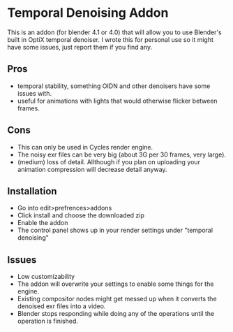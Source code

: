 # Temporal Denoising Addon
This is an addon (for blender 4.1 or 4.0) that will allow you to use Blender's built in OptiX temporal denoiser. I wrote this for personal use so it might have some issues, just report them if you find any. 
## Pros
- temporal stability, something OIDN and other denoisers have some issues with.
- useful for animations with lights that would otherwise flicker between frames.
## Cons
- This can only be used in Cycles render engine.
- The noisy exr files can be very big (about 3G per 30 frames, very large).
- (medium) loss of detail. Allthough if you plan on uploading your animation compression will decrease detail anyway.
## Installation
- Go into edit>prefrences>addons
- Click install and choose the downloaded zip
- Enable the addon
- The control panel shows up in your render settings under "temporal denoising"
## Issues
- Low customizability
- The addon will overwrite your settings to enable some things for the engine.
- Existing compositor nodes might get messed up when it converts the denoised exr files into a video.
- Blender stops responding while doing any of the operations until the operation is finished.



